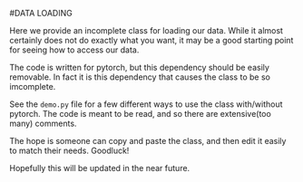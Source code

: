 #DATA LOADING

Here we provide an incomplete class for loading our data. While it almost certainly
does not do exactly what you want, it may be a good starting point for seeing
how to access our data.

The code is written for pytorch, but this dependency should be easily removable. In fact
it is this dependency that causes the class to be so imcomplete.

See the `demo.py` file for a few different ways to use the class with/without pytorch.
The code is meant to be read, and so there are extensive(too many) comments.

The hope is someone can copy and paste the class, and then edit it easily to 
match their needs. Goodluck!

Hopefully this will be updated in the near future.


